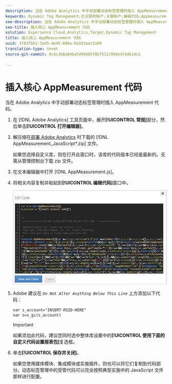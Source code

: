 ```yaml
---
description: 当在 Adobe Analytics 中手动部署动态标签管理时插入 AppMeasurement 代码。
keywords: Dynamic Tag Management;已关联的帐户;关联帐户;编辑代码;Appmeasurement;Appmeasurement 代码
seo-description: 当在 Adobe Analytics 中手动部署动态标签管理时插入 AppMeasurement 代码。
seo-title: 插入核心 AppMeasurement 代码
solution: Experience Cloud,Analytics,Target,Dynamic Tag Management
title: 插入核心 AppMeasurement 代码
uuid: 3f83fbb1-3ed5-4e45-888a-0a183aac1a90
translation-type: tm+mt
source-git-commit: 8c4c368a84ba5499d85f0b7512c99de47ddb14c2

---
```



# 插入核心 AppMeasurement 代码

当在 Adobe Analytics 中手动部署动态标签管理时插入 AppMeasurement 代码。

1. 在 [!DNL Adobe Analytics] 工具页面中，展开&#x200B;**[!UICONTROL 常规]**&#x200B;部分，然后单击&#x200B;**[!UICONTROL 打开编辑器]**。
1. 解压缩在[部署 Adobe Analytics](/help/implement/c-implement-with-dtm/t-analytics-deploy.md) 时下载的 [!DNL AppMeasurement_JavaScript*.zip] 文件。

   如果您选择自定义库，则在打开此窗口时，该库的代码版本已经是最新的。无需从管理控制台下载 zip 文件。
1. 在文本编辑器中打开 [!DNL AppMeasurement.js]。
1. 将相关内容复制并粘贴到&#x200B;**[!UICONTROL 编辑代码]**&#x200B;窗口中。

   ![](assets/edit-code.png)

1. Adobe 建议在 *`Do Not Alter Anything Below This Line`* 上方添加以下代码：

   ```
   var s_account="INSERT-RSID-HERE"
   var s=s_gi(s_account)
   ```

   >[!IMPORTANT]
   >
   >如果添加此代码，建议您同时选中整体库设置中的&#x200B;**[!UICONTROL 使用下面的自定义代码设置报表包]**&#x200B;复选框。

1. 单击&#x200B;**[!UICONTROL 保存并关闭]**。

   如果您使用媒体模块、集成模块或实施插件，则也可以将它们复制到代码部分。动态标签管理中的受管代码可以完全按照典型实施中的 JavaScript 文件那样进行配置。

